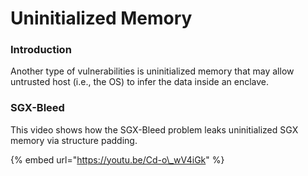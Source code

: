 # Uninitialized Memory

### Introduction

Another type of vulnerabilities is uninitialized memory that may allow untrusted host \(i.e., the OS\) to infer the data inside an enclave.

### SGX-Bleed

This video shows how the SGX-Bleed problem leaks uninitialized SGX memory via structure padding.

{% embed url="https://youtu.be/Cd-o\_wV4iGk" %}

